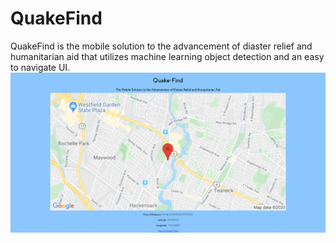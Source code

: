# QuakeFind
QuakeFind is the mobile solution to the advancement of diaster relief and humanitarian aid that utilizes machine learning object detection and an easy to navigate UI.
</br>
![alt text](https://raw.githubusercontent.com/RemingtonKim/QuakeFind/master/imgs/Screenshot_2020-02-14%20QuakeFind.jpg)
